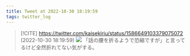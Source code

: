 ```yaml
---
title: Tweet at 2022-10-30 18:19:59
tags: twitter_log
---
```


> [!CITE] https://twitter.com/kaisekiriu/status/1586649103379075072 (2022-10-30 18:19:59)
> ![](https://twitter.com/kaisekiriu/status/1586649103379075072)
> 「話の腰を折るようで恐縮ですが」と言ってるけど全然折れてない気がする。

